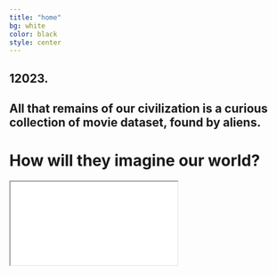 ```yaml
---
title: "home"
bg: white
color: black
style: center
---
```


## 12023. 
## All that remains of our civilization is a curious collection of movie dataset, found by aliens. 
# How will they imagine our world?

<div class="icontain"><iframe src="//www.youtube.com/embed/MY9Wrfuq47o" allowfullscreen></iframe></div>

<!-- to add a bicycle image -->
<!-- <span class="fa-stack subtlecircle" style="font-size:100px; background:rgba(255,166,0,0.1)">
  <i class="fa fa-circle fa-stack-2x text-white"></i>
  <i class="fa fa-bicycle fa-stack-1x text-orange"></i>
</span> -->


<!-- colored text -->
<!-- # single-page jekyll theme
{: .text-purple} -->